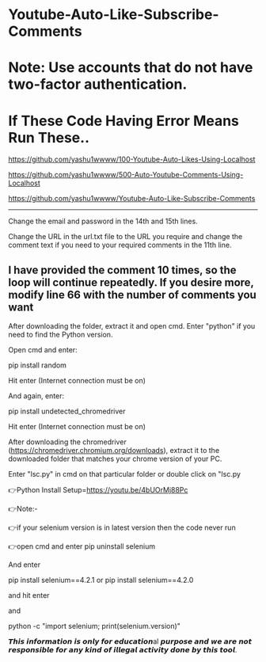 # Youtube-Auto-Like-Subscribe-Comments

# Note: Use accounts that do not have two-factor authentication.

# If These Code Having Error Means Run These..

https://github.com/yashu1wwww/100-Youtube-Auto-Likes-Using-Localhost

https://github.com/yashu1wwww/500-Auto-Youtube-Comments-Using-Localhost

https://github.com/yashu1wwww/Youtube-Auto-Like-Subscribe-Comments

-------------------------------------------------------------------------------------------------------------------------------------------------------

Change the email and password in the 14th and 15th lines.

Change the URL in the url.txt file to the URL you require and change the comment text if you need to your required comments in the 11th line.

## I have provided the comment 10 times, so the loop will continue repeatedly. If you desire more, modify line 66 with the number of comments you want

After downloading the folder, extract it and open cmd. Enter "python" if you need to find the Python version.

Open cmd and enter:

pip install random

Hit enter (Internet connection must be on)

And again, enter:

pip install undetected_chromedriver

Hit enter (Internet connection must be on)

After downloading the chromedriver (https://chromedriver.chromium.org/downloads), extract it to the downloaded folder that matches your chrome version of your PC.

Enter "lsc.py" in cmd on that particular folder or double click on "lsc.py

👉Python Install Setup=https://youtu.be/4bUOrMj88Pc

👉Note:-

👉if your selenium version is in latest version then the code never run

👉open cmd and enter pip uninstall selenium

And enter

pip install selenium==4.2.1 or pip install selenium==4.2.0

and hit enter

and

python -c "import selenium; print(selenium.version)"

𝙏𝙝𝙞𝙨 𝙞𝙣𝙛𝙤𝙧𝙢𝙖𝙩𝙞𝙤𝙣 𝙞𝙨 𝙤𝙣𝙡𝙮 𝙛𝙤𝙧 𝙚𝙙𝙪𝙘𝙖𝙩𝙞𝙤𝙣al 𝙥𝙪𝙧𝙥𝙤𝙨𝙚 𝙖𝙣𝙙 𝙬𝙚 𝙖𝙧𝙚 𝙣𝙤𝙩 𝙧𝙚𝙨𝙥𝙤𝙣𝙨𝙞𝙗𝙡𝙚 𝙛𝙤𝙧 𝙖𝙣𝙮 𝙠𝙞𝙣𝙙 𝙤𝙛 𝙞𝙡𝙡𝙚𝙜𝙖𝙡 𝙖𝙘𝙩𝙞𝙫𝙞𝙩𝙮 𝙙𝙤𝙣𝙚 𝙗𝙮 𝙩𝙝𝙞𝙨 𝙩𝙤𝙤𝙡.
